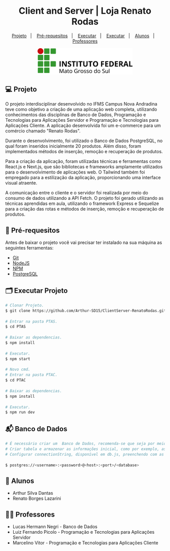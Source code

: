 <h1 align="center">
  Client and Server | Loja Renato Rodas
</h1>

<p align="center">
  <a href="#-Projeto">Projeto</a>&nbsp;&nbsp;&nbsp;|&nbsp;&nbsp;&nbsp;
  <a href="#-Pré-requesitos">Pré-requesitos</a>&nbsp;&nbsp;&nbsp;|&nbsp;&nbsp;&nbsp;
  <a href="#-Executar Projeto">Executar</a>&nbsp;&nbsp;&nbsp;|&nbsp;&nbsp;&nbsp;
  <a href="#-Banco de Dados">Executar</a>&nbsp;&nbsp;&nbsp;|&nbsp;&nbsp;&nbsp;
  <a href="#-Alunos">Alunos</a>&nbsp;&nbsp;&nbsp;|&nbsp;&nbsp;&nbsp;
  <a href="#-Professores">Professores</a>
</p>

<p align="center">
  <img src="https://github.com/Arthur-SD15/PTAS-2-Cadastro-Pessoas/raw/main/logo_ifms.png" width="300px">
</p>

## 💻 Projeto

O projeto interdisciplinar desenvolvido no IFMS Campus Nova Andradina teve como objetivo a criação de uma aplicação web completa, utilizando conhecimentos das disciplinas de Banco de Dados, Programação e Tecnologias para Aplicações Servidor e Programação e Tecnologias para Aplicações Cliente. A aplicação desenvolvida foi um e-commerce para um comércio chamado "Renato Rodas".

Durante o desenvolvimento, foi utilizado o Banco de Dados PostgreSQL, no qual foram inseridos inicialmente 20 produtos. Além disso, foram implementados métodos de inserção, remoção e recuperação de produtos.

Para a criação da aplicação, foram utilizadas técnicas e ferramentas como React.js e Next.js, que são bibliotecas e frameworks amplamente utilizados para o desenvolvimento de aplicações web. O Tailwind também foi empregado para a estilização da aplicação, proporcionando uma interface visual atraente.

A comunicação entre o cliente e o servidor foi realizada por meio do consumo de dados utilizando a API Fetch. O projeto foi gerado utilizando as técnicas aprendidas em aula, utilizando o framework Express e Sequelize para a criação das rotas e métodos de inserção, remoção e recuperação de produtos.


## 📝 Pré-requesitos

Antes de baixar o projeto você vai precisar ter instalado na sua máquina as seguintes ferramentas:

- [Git](https://git-scm.com)
- [NodeJS](https://nodejs.org/en/)
- [NPM](https://www.npmjs.com/)
- [PostgreSQL](https://www.postgresql.org/)

## 🗂 Executar Projeto

```bash
# Clonar Projeto.
$ git clone https://github.com/Arthur-SD15/ClientServer-RenatoRodas.git

# Entrar na pasta PTAS.
$ cd PTAS

# Baixar as dependencias.
$ npm install

# Executar.
$ npm start

# Novo cmd.
# Entrar na pasta PTAC.
$ cd PTAC

# Baixar as dependencias.
$ npm install

# Executar.
$ npm run dev

 ```

## 📬 Banco de Dados
```bash
# É necessário criar um  Banco de Dados, recomenda-se que seja por meio do PostgreSQL.
# Criar tabela e armazenar as informações inicial, como por exemplo, as que estão disponível no arquivo sql.sql.
# Configurar connectionString, disponível em db.js, preenchendo com as informações respectivas que foram criada no seu Banco de Dados.

$ postgres://<username>:<password>@<host>:<port>/<database>
 ```

## 🧑 Alunos

- Arthur Silva Dantas
- Renato Borges Lazarini

## 🧑‍🏫 Professores

- Lucas Hermann Negri - Banco de Dados
- Luiz Fernando Picolo - Programação e Tecnologias para Aplicações Servidor
- Marcelino Vitor - Programação e Tecnologias para Aplicações Cliente